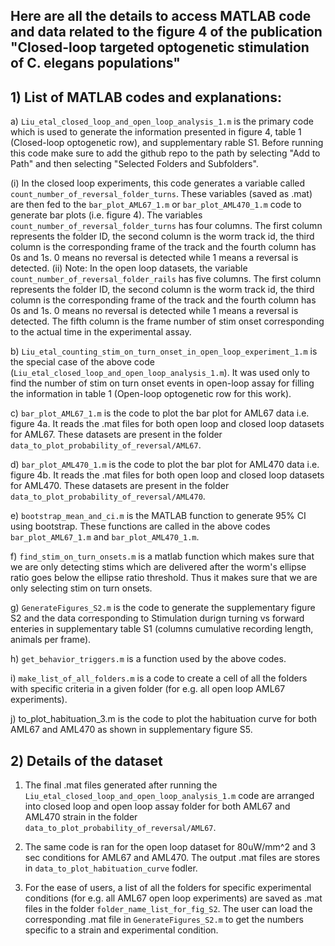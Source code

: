 ## Here are all the details to access MATLAB code and data related to the figure 4 of the publication "Closed-loop targeted optogenetic stimulation of C. elegans populations"

## 1)  List of MATLAB codes and explanations: ##

a)  `Liu_etal_closed_loop_and_open_loop_analysis_1.m` is the primary code which is used to generate the information presented in figure 4, table 1 (Closed-loop optogenetic row), and supplementary rable S1. Before running this code make sure to add the github repo to the path by selecting "Add to Path" and then selecting "Selected Folders and Subfolders". 

(i) In the closed loop experiments, this code generates a variable called `count_number_of_reversal_folder_turns`. These variables (saved as .mat) are then fed to the `bar_plot_AML67_1.m` or `bar_plot_AML470_1.m` code to generate bar plots (i.e. figure 4). The variables `count_number_of_reversal_folder_turns` has four columns. The first column represents the folder ID, the second column is the worm track id, the third column is the corresponding frame of the track and the fourth column has 0s and 1s. 0 means no reversal is detected while 1 means a reversal is detected. 
(ii) Note: In the open loop datasets, the variable `count_number_of_reversal_folder_rails` has five columns. The first column represents the folder ID, the second column is the worm track id, the third column is the corresponding frame of the track and the fourth column has 0s and 1s. 0 means no reversal is detected while 1 means a reversal is detected. The fifth column is the frame number of stim onset corresponding to the actual time in the experimental assay.

b)  `Liu_etal_counting_stim_on_turn_onset_in_open_loop_experiment_1.m` is the special case of the above code (`Liu_etal_closed_loop_and_open_loop_analysis_1.m`). It was used only to find the number of stim on turn onset events in open-loop assay for filling the information in table 1 (Open-loop optogenetic row for this work).

c)  `bar_plot_AML67_1.m` is the code to plot the bar plot for AML67 data i.e. figure 4a. It reads the .mat files for both open loop and closed loop datasets for AML67. These datasets are present in the folder `data_to_plot_probability_of_reversal/AML67`.

d)  `bar_plot_AML470_1.m` is the code to plot the bar plot for AML470 data i.e. figure 4b. It reads the .mat files for both open loop and closed loop datasets for AML470. These datasets are present in the folder `data_to_plot_probability_of_reversal/AML470`.

e)  `bootstrap_mean_and_ci.m` is the MATLAB function to generate 95% CI using bootstrap. These functions are called in the above codes `bar_plot_AML67_1.m` and `bar_plot_AML470_1.m`.

f) `find_stim_on_turn_onsets.m` is a matlab function which makes sure that we are only detecting stims which are delivered after the worm's ellipse ratio goes below the ellipse ratio threshold. Thus it makes sure that we are only selecting stim on turn onsets.

g) `GenerateFigures_S2.m` is the code to generate the supplementary figure S2 and the data corresponding to Stimulation durign turning vs forward enteries in supplementary table S1 (columns cumulative recording length, animals per frame).

h) `get_behavior_triggers.m` is a function used by the above codes.

i) `make_list_of_all_folders.m` is a code to create a cell of all the folders with specific criteria in a given folder (for e.g. all open loop AML67 experiments).

j) to_plot_habituation_3.m is the code to plot the habituation curve for both AML67 and AML470 as shown in supplementary figure S5.


## 2)  Details of the dataset ##
1) The final .mat files generated after running the `Liu_etal_closed_loop_and_open_loop_analysis_1.m` code are arranged into closed loop and open loop assay folder for both AML67 and AML470 strain in the folder `data_to_plot_probability_of_reversal/AML67`.

2) The same code is ran for the open loop dataset for 80uW/mm^2 and 3 sec conditions for AML67 and AML470. The output .mat files are stores in `data_to_plot_habituation_curve` fodler.

3) For the ease of users, a list of all the folders for specific experimental conditions (for e.g. all AML67 open loop experiments) are saved as .mat files in the folder `folder_name_list_for_fig_S2`. The user can load the corresponding .mat file in `GenerateFigures_S2.m` to get the numbers specific to a strain and experimental condition.
